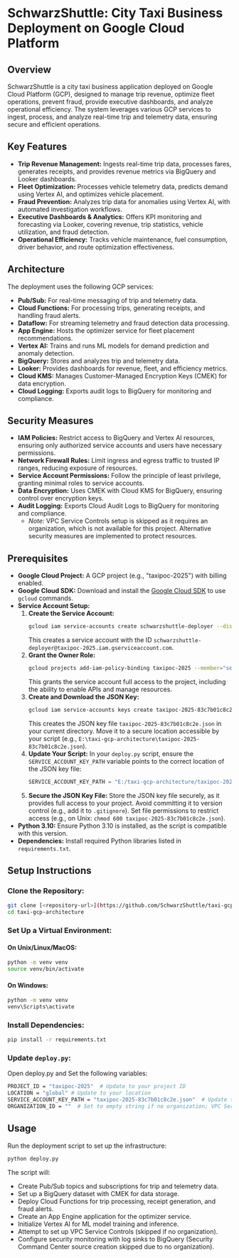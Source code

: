 # SchwarzShuttle: City Taxi Business Deployment on Google Cloud Platform

## Overview
SchwarzShuttle is a city taxi business application deployed on Google Cloud Platform (GCP), designed to manage trip revenue, optimize fleet operations, prevent fraud, provide executive dashboards, and analyze operational efficiency. The system leverages various GCP services to ingest, process, and analyze real-time trip and telemetry data, ensuring secure and efficient operations.

## Key Features
- **Trip Revenue Management:** Ingests real-time trip data, processes fares, generates receipts, and provides revenue metrics via BigQuery and Looker dashboards.
- **Fleet Optimization:** Processes vehicle telemetry data, predicts demand using Vertex AI, and optimizes vehicle placement.
- **Fraud Prevention:** Analyzes trip data for anomalies using Vertex AI, with automated investigation workflows.
- **Executive Dashboards & Analytics:** Offers KPI monitoring and forecasting via Looker, covering revenue, trip statistics, vehicle utilization, and fraud detection.
- **Operational Efficiency:** Tracks vehicle maintenance, fuel consumption, driver behavior, and route optimization effectiveness.

## Architecture
The deployment uses the following GCP services:
- **Pub/Sub:** For real-time messaging of trip and telemetry data.
- **Cloud Functions:** For processing trips, generating receipts, and handling fraud alerts.
- **Dataflow:** For streaming telemetry and fraud detection data processing.
- **App Engine:** Hosts the optimizer service for fleet placement recommendations.
- **Vertex AI:** Trains and runs ML models for demand prediction and anomaly detection.
- **BigQuery:** Stores and analyzes trip and telemetry data.
- **Looker:** Provides dashboards for revenue, fleet, and efficiency metrics.
- **Cloud KMS:** Manages Customer-Managed Encryption Keys (CMEK) for data encryption.
- **Cloud Logging:** Exports audit logs to BigQuery for monitoring and compliance.

## Security Measures
- **IAM Policies:** Restrict access to BigQuery and Vertex AI resources, ensuring only authorized service accounts and users have necessary permissions.
- **Network Firewall Rules:** Limit ingress and egress traffic to trusted IP ranges, reducing exposure of resources.
- **Service Account Permissions:** Follow the principle of least privilege, granting minimal roles to service accounts.
- **Data Encryption:** Uses CMEK with Cloud KMS for BigQuery, ensuring control over encryption keys.
- **Audit Logging:** Exports Cloud Audit Logs to BigQuery for monitoring and compliance.
  - *Note:* VPC Service Controls setup is skipped as it requires an organization, which is not available for this project. Alternative security measures are implemented to protect resources.

## Prerequisites
- **Google Cloud Project:** A GCP project (e.g., "taxipoc-2025") with billing enabled.
- **Google Cloud SDK:** Download and install the [Google Cloud SDK](https://cloud.google.com/sdk/docs/install) to use `gcloud` commands.
- **Service Account Setup:**
  1. **Create the Service Account:**
     ```bash
     gcloud iam service-accounts create schwarzshuttle-deployer --display-name="SchwarzShuttle Deployer" --description="Service account for deploying SchwarzShuttle infrastructure"  --project=taxipoc-2025
     ```
     This creates a service account with the ID `schwarzshuttle-deployer@taxipoc-2025.iam.gserviceaccount.com`.
  2. **Grant the Owner Role:**
     ```bash
     gcloud projects add-iam-policy-binding taxipoc-2025 --member="serviceAccount:schwarzshuttle-deployer@taxipoc-2025.iam.gserviceaccount.com" --role="roles/owner"
     ```
     This grants the service account full access to the project, including the ability to enable APIs and manage resources.
  3. **Create and Download the JSON Key:**
     ```bash
     gcloud iam service-accounts keys create taxipoc-2025-83c7b01c8c2e.json --iam-account=schwarzshuttle-deployer@taxipoc-2025.iam.gserviceaccount.com --project=taxipoc-2025
     ```
     This creates the JSON key file `taxipoc-2025-83c7b01c8c2e.json` in your current directory. Move it to a secure location accessible by your script (e.g., `E:\taxi-gcp-architecture\taxipoc-2025-83c7b01c8c2e.json`).
  4. **Update Your Script:**
     In your `deploy.py` script, ensure the `SERVICE_ACCOUNT_KEY_PATH` variable points to the correct location of the JSON key file:
     ```python
     SERVICE_ACCOUNT_KEY_PATH = "E:/taxi-gcp-architecture/taxipoc-2025-83c7b01c8c2e.json"
     ```
  5. **Secure the JSON Key File:**
     Store the JSON key file securely, as it provides full access to your project. Avoid committing it to version control (e.g., add it to `.gitignore`).
     Set file permissions to restrict access (e.g., on Unix: `chmod 600 taxipoc-2025-83c7b01c8c2e.json`).
- **Python 3.10:** Ensure Python 3.10 is installed, as the script is compatible with this version.
- **Dependencies:** Install required Python libraries listed in `requirements.txt`.

## Setup Instructions
### Clone the Repository:
```bash
git clone [<repository-url>](https://github.com/SchwarzShuttle/taxi-gcp-architecture.git)
cd taxi-gcp-architecture
```

### Set Up a Virtual Environment:
#### On Unix/Linux/MacOS:
```bash
python -m venv venv
source venv/bin/activate
```

#### On Windows:
```bash
python -m venv venv
venv\Scripts\activate
```

### Install Dependencies:
```bash
pip install -r requirements.txt
```

### Update `deploy.py`:
Open deploy.py and Set the following variables:
```bash
PROJECT_ID = "taxipoc-2025"  # Update to your project ID
LOCATION = "global" # Update to your location
SERVICE_ACCOUNT_KEY_PATH = "taxipoc-2025-83c7b01c8c2e.json"  # Update to your service account key path
ORGANIZATION_ID = ""  # Set to empty string if no organization; VPC Service Controls requires an organization
```

## Usage
Run the deployment script to set up the infrastructure:
```bash
python deploy.py
```

The script will:
- Create Pub/Sub topics and subscriptions for trip and telemetry data.
- Set up a BigQuery dataset with CMEK for data storage.
- Deploy Cloud Functions for trip processing, receipt generation, and fraud alerts.
- Create an App Engine application for the optimizer service.
- Initialize Vertex AI for ML model training and inference.
- Attempt to set up VPC Service Controls (skipped if no organization).
- Configure security monitoring with log sinks to BigQuery (Security Command Center source creation skipped due to no organization).

